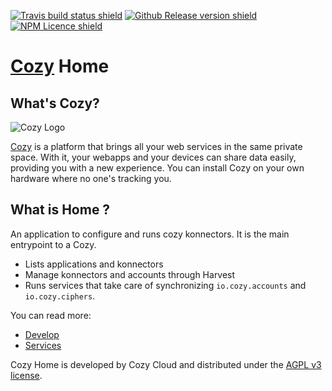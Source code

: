 [![Travis build status shield](https://img.shields.io/travis/cozy/cozy-home.svg?branch=master)](https://travis-ci.org/cozy/cozy-home)
[![Github Release version shield](https://img.shields.io/github/tag/cozy/cozy-home.svg)](https://github.com/cozy/cozy-home/releases)
[![NPM Licence shield](https://img.shields.io/npm/l/cozy-home.svg)](https://github.com/cozy/cozy-home/blob/master/LICENSE)

# [Cozy] Home

## What's Cozy?

![Cozy Logo](https://cdn.rawgit.com/cozy/cozy-guidelines/master/templates/cozy_logo_small.svg)

[Cozy][] is a platform that brings all your web services in the same private space. With it, your webapps and your devices can share data easily, providing you with a new experience. You can install Cozy on your own hardware where no one's tracking you.

## What is Home ?

An application to configure and runs cozy konnectors. It is the main entrypoint to a Cozy.

* Lists applications and konnectors
* Manage konnectors and accounts through Harvest
* Runs services that take care of synchronizing `io.cozy.accounts` and `io.cozy.ciphers`.

You can read more:

* [Develop](./docs/develop.md)
* [Services](./docs/services.md)

Cozy Home is developed by Cozy Cloud and distributed under the [AGPL v3 license][agpl-3.0].

[cozy]: https://cozy.io "Cozy Cloud"
[agpl-3.0]: https://www.gnu.org/licenses/agpl-3.0.html

